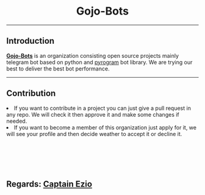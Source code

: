 <h1 align="center">Gojo-Bots</h1>

----

<h2>Introduction</h2>
<p>
<b><a href="https://github.com/Gojo-Bots">Gojo-Bots</a></b> is an organization consisting open source projects mainly telegram bot based on python and <a href="https://github.com/pyrogram/pyrogram">pyrogram</a> bot library. We are trying our best to deliver the best bot performance.
</p>

------

<h2>Contribution</h2>
<p>
<li>If you want to contribute in a project you can just give a pull request in any repo. We will check it then approve it and make some changes if needed.</li>
<li>If you want to become a member of this organization just apply for it, we will see your profile and then decide weather to accept it or decline it.</li>
</p>
<br>
</br>
<br>
</br>
<h2>Regards: <a href="https://github.com/iamgojoof6eyes">Captain Ezio</a></h2>
